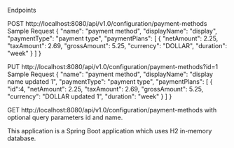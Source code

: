 Endpoints

POST http://localhost:8080/api/v1.0/configuration/payment-methods
Sample Request
{
    "name": "payment method",
    "displayName": "display",
    "paymentType": "payment type",
    "paymentPlans": [
        {
            "netAmount": 2.25,
            "taxAmount": 2.69,
            "grossAmount": 5.25,
            "currency": "DOLLAR",
            "duration": "week"
        }
    ]
}

PUT http://localhost:8080/api/v1.0/configuration/payment-methods?id=1
Sample Request
{
    "name": "payment method",
    "displayName": "display name updated 1",
    "paymentType": "payment type",
    "paymentPlans": [
        {
            "id":4,
            "netAmount": 2.25,
            "taxAmount": 2.69,
            "grossAmount": 5.25,
            "currency": "DOLLAR updated 1",
            "duration": "week"
        }
    ]
}

GET http://localhost:8080/api/v1.0/configuration/payment-methods
with optional query parameters id and name.

This application is a Spring Boot application which uses H2 in-memory database.
